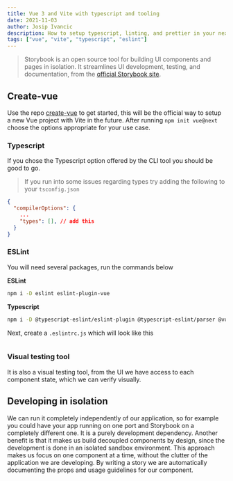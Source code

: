 ```yaml
---
title: Vue 3 and Vite with typescript and tooling
date: 2021-11-03
author: Josip Ivancic
description: How to setup typescript, linting, and prettier in your next Vue and Vite project
tags: ["vue", "vite", "typescript", "eslint"]
---
```


<script setup>
import PostMeta from '../src/components/PostMeta.vue'
</script>

<PostMeta />

> Storybook is an open source tool for building UI components and pages in isolation. It streamlines UI development, testing, and documentation, from the [official Storybook site](https://storybook.js.org/).

## Create-vue

Use the repo [create-vue](https://github.com/vuejs/create-vue) to get started, this will be the official way to setup a new Vue project with Vite in the future. After running `npm init vue@next` choose the options appropriate for your use case.

### Typescript

If you chose the Typescript option offered by the CLI tool you should be good to go.

> If you run into some issues regarding types try adding the following to your `tsconfig.json`

```json
{
  "compilerOptions": {
    ...
    "types": [], // add this
  }
}
```

### ESLint

You will need several packages, run the commands below

**ESLint**

```bash
npm i -D eslint eslint-plugin-vue
```

**Typescript**

```bash
npm i -D @typescript-eslint/eslint-plugin @typescript-eslint/parser @vue/eslint-config-typescript # typescript specific
```

Next, create a `.eslintrc.js` which will look like this

```

```

### Visual testing tool

It is also a visual testing tool, from the UI we have access to each component state, which we can verify visually.

## Developing in isolation

We can run it completely independently of our application, so for example you could have your app running on one port and Storybook on a completely different one.
It is a purely development dependency.
Another benefit is that it makes us build decoupled components by design, since the development is done in an isolated sandbox environment.
This approach makes us focus on one component at a time, without the clutter of the application we are developing.
By writing a story we are automatically documenting the props and usage guidelines for our component.
